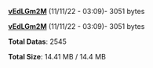 [**vEdLGm2M**](/data/vEdLGm2M.txt) (11/11/22 - 03:09)- 3051 bytes

[**vEdLGm2M**](/data/vEdLGm2M.txt) (11/11/22 - 03:09)- 3051 bytes

**Total Datas**: 2545

**Total Size**: 14.41 MB / 14.4 MB